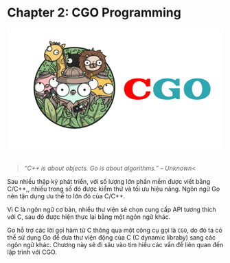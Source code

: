 # Chapter 2: CGO Programming

<div align="center">
	<img src="../images/ch2.png">
	<br/>
	<span align="center">
		<i></i>
	</span>
</div>
<br/>

>*“C++ is about objects. Go is about algorithms.” – Unknown*<

Sau nhiều thập kỷ phát triển, với số lượng lớn phần mềm được viết bằng C/C++,, nhiều trong số đó được kiểm thử và tối ưu hiệu năng. Ngôn ngữ Go nên tận dụng ưu thế to lớn đó của C/C++.

Vì C là ngôn ngữ cơ bản, nhiều thư viện sẽ chọn cung cấp API tương thích với C, sau đó được hiện thực lại bằng một ngôn ngữ khác.

Go hỗ trợ các lời gọi hàm từ C thông qua một công cụ gọi là `CGO`, do đó ta có thể sử dụng Go để đưa thư viện động của C (C dynamic libraby) sang các ngôn ngữ khác. Chương này sẽ đi sâu vào tìm hiểu các vấn đề liên quan đến lập trình với CGO.
